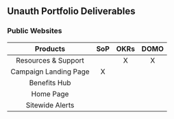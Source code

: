 ## Unauth Portfolio Deliverables

### Public Websites

| Products             | SoP| OKRs | DOMO |
|:--:|:--:|:--:|:--:|
|Resources & Support   |                  |   X  |        X       |
|Campaign Landing Page |        X         |      |                |
|Benefits Hub          |                  |      |                |
|Home Page             |                  |      |                |
|Sitewide Alerts       |                  |      |                |

